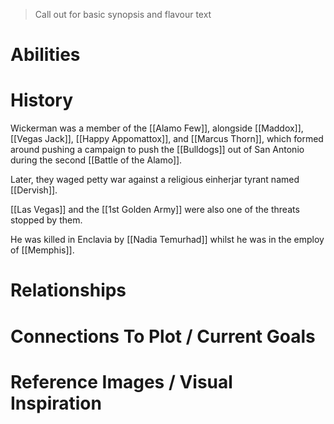 > Call out for basic synopsis and flavour text

# Abilities

# History
Wickerman was a member of the [[Alamo Few]], alongside [[Maddox]], [[Vegas Jack]], [[Happy Appomattox]], and [[Marcus Thorn]], which formed around pushing a campaign to push the [[Bulldogs]] out of San Antonio during the second [[Battle of the Alamo]].

Later, they waged petty war against a religious einherjar tyrant named [[Dervish]].

[[Las Vegas]] and the [[1st Golden Army]] were also one of the threats stopped by them.

He was killed in Enclavia by [[Nadia Temurhad]] whilst he was in the employ of [[Memphis]].

# Relationships

# Connections To Plot / Current Goals

# Reference Images / Visual Inspiration